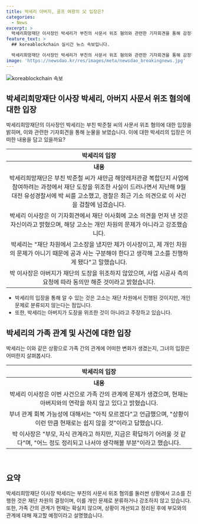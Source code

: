 ```yaml
---
title: 박세리 아버지, 골프 여왕의 父 입장은?
categories:
  - News
excerpt: >
  박세리희망재단 이사장인 박세리가 부친의 사문서 위조 혐의와 관련한 기자회견을 통해 감정적인 모습을 보였다. 박 이사장은 개인적인 문제와 재단의 문제를 분리해야 한다며, 부친의 행동에 대해 언급했다. 그는 부친과의 관계 회복 가능성과 현재의 어려움에 대해 솔직하게 털어놓았다. 이에 대한 공개적인 모습과 감정적인 발언으로 이목을 끌며 논란과 이해가 공존하는 이야기를 이끌었다.
feature_text: >
  ## koreablockchain 실시간 뉴스 속보입니다.

  박세리희망재단 이사장인 박세리가 부친의 사문서 위조 혐의와 관련한 기자회견을 통해 감정적인 모습을 보였다. 박 이사장은 개인적인 문제와 재단의 문제를 분리해야 한다며, 부친의 행동에 대해 언급했다. 그는 부친과의 관계 회복 가능성과 현재의 어려움에 대해 솔직하게 털어놓았다. 이에 대한 공개적인 모습과 감정적인 발언으로 이목을 끌며 논란과 이해가 공존하는 이야기를 이끌었다.
image: 'https://newsdao.kr/res/images/meta/newsdao_breakingnews.jpg'
---
```


<p><img src="https://newsdao.kr/res/images/meta/newsdao_breakingnews.jpg" alt="koreablockchain 속보" /></p>

<h2 data-ke-size="size26">박세리희망재단 이사장 박세리, 아버지 사문서 위조 혐의에 대한 입장</h2>

<p data-ke-size="size16">박세리희망재단의 이사장인 박세리는 부친 박준철 씨의 사문서 위조 혐의에 대한 입장을 밝히며, 이와 관련한 기자회견을 통해 눈물을 보였습니다. 이에 대한 박세리의 입장은 어떠한 내용을 담고 있을까요? </p>

<table>
<thead>
<tr>
<th style="text-align: center; height: 17px;"><b>박세리의 입장</b></th>
</tr>
</thead>
<tbody>
<tr>
<td style="text-align: center; height: 17px;"><b>내용</b></td>
</tr>
<tr>
<td style="text-align: center; height: 17px;">박세리희망재단은 부친 박준철 씨가 새만금 해양레저관광 복합단지 사업에 참여하려는 과정에서 재단 도장을 위조한 사실이 드러나면서 지난해 9월 대전 유성경찰서에 박 씨를 고소했고, 경찰은 최근 기소 의견으로 이 사건을 검찰에 넘겼습니다.</td>
</tr>
<tr>
<td style="text-align: center; height: 17px;">박세리 이사장은 이 기자회견에서 재단 이사회에 고소 의견을 먼저 낸 것은 자신이라고 밝혔으며, 해당 고소는 개인 차원의 문제가 아니라고 강조했습니다.</td>
</tr>
<tr>
<td style="text-align: center; height: 17px;">박세리는 "재단 차원에서 고소장을 냈지만 제가 이사장이고, 제 개인 차원의 문제가 아니기 때문에 공과 사는 구분해야 한다고 생각해 고소를 진행하게 됐다"고 말했습니다.</td>
</tr>
<tr>
<td style="text-align: center; height: 17px;">박 이사장은 아버지가 재단의 도장을 위조하지 않았으며, 사업 시공사 측의 요청에 따라 동의만 해준 것이라고 밝혔습니다.</td>
</tr>
</tbody>
</table>

<ul>
<li>박세리의 입장을 통해 알 수 있는 것은 고소는 재단 차원에서 진행된 것이지만, 개인 문제로 분류되지 않는다는 점입니다.</li>
<li>또한, 박세리는 아버지가 도장을 위조한 것이 아니라고 주장하고 있습니다.</li>
</ul>

<h2 data-ke-size="size26">박세리의 가족 관계 및 사건에 대한 입장</h2>

<p data-ke-size="size16">박세리는 이와 같은 상황으로 가족 간의 관계에 어떠한 변화가 생겼는지, 그녀의 입장은 어떠한지 살펴봅시다.</p>

<table>
<thead>
<tr>
<th style="text-align: center; height: 17px;"><b>박세리의 입장</b></th>
</tr>
</thead>
<tbody>
<tr>
<td style="text-align: center; height: 17px;"><b>내용</b></td>
</tr>
<tr>
<td style="text-align: center; height: 17px;">박세리 이사장은 이번 사건으로 가족 간의 관계에 문제가 생겼으며, 현재는 아버지와의 연락을 하지 않고 있다고 밝혔습니다.</td>
</tr>
<tr>
<td style="text-align: center; height: 17px;">부녀 관계 회복 가능성에 대해서는 "아직 모르겠다"고 언급했으며, "상황이 이런 만큼 현재로는 쉽지 않을 것"이라고 답했습니다.</td>
</tr>
<tr>
<td style="text-align: center; height: 17px;">박 이사장은 "부모, 자식 관계라고 하지만, 지금은 확답하기 어려울 것 같다"며, "어느 정도 정리되고 나서야 생각해볼 부분"이라고 했습니다.</td>
</tr>
</tbody>
</table>

<p data-ke-size="size16">&nbsp;</p>

<h2 data-ke-size="size26">요약</h2>

<p data-ke-size="size16">박세리희망재단 이사장 박세리는 부친의 사문서 위조 혐의를 둘러싼 상황에서 고소를 진행한 것은 재단 차원의 결정이며, 이를 개인 문제로 분류하거나 강조하지 않고 있습니다. 또한, 가족 간의 관계가 현재는 확실치 않으며, 상황이 개선되고 정리된 후에 부모와의 관계에 대해 재고할 예정이라고 설명했습니다.</p>

<p data-ke-size="size16">&nbsp;</p>

<p data-ke-size="size16">&nbsp;</p>

